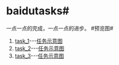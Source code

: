 # baidutasks#
一点一点的完成，一点一点的进步。
#预览图#
1. [task_1](https://hddhyq.github.io/baidutasks/part1/mission1/task_1.html)---[任务示意图](http://7xrp04.com1.z0.glb.clouddn.com/task_1_1_1.jpg)
2. [task_2](https://hddhyq.github.io/baidutasks/part1/mission2/task_2.html)---[任务示意图](http://7xrp04.com1.z0.glb.clouddn.com/task_1_2_1.jpg)
3. [task_3](https://hddhyq.github.io/baidutasks/part1/mission3/task_3.html)---[任务示意图](http://7xrp04.com1.z0.glb.clouddn.com/task_1_3_1.png)
